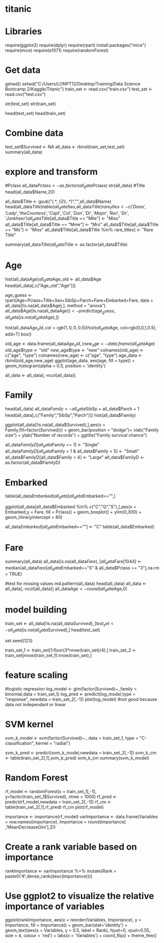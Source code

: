 # titanic

# Libraries
require(ggplot2)
require(dplyr)
require(rpart)
install.packages("mice")
require(mice)
require(e1071)
require(randomForest)


# Get data
getwd()
setwd("C:/Users/LONPT12/Desktop/Training/Data Science Bootcamp 2/Kaggle/Titanic")
train_set <- read.csv("train.csv")
test_set <- read.csv("test.csv")

str(test_set)
str(train_set)

head(test_set)
head(train_set)

# Combine data
test_set$Survived <- NA
all_data <- rbind(train_set,test_set)
summary(all_data)

# explore and transform
#Pclass
all_data$Pclass <- as.factor(all_data$Pclass)
str(all_data)
#Title
head(all_data$Name,20)

all_data$Title <- gsub("(.*, )|(\\..*)","",all_data$Name)
head(all_data$Title)
table(all_data$Sex,all_data$Title)
rare_titles <- c('Dona', 'Lady', 'the Countess','Capt', 'Col', 'Don', 'Dr', 'Major', 'Rev', 'Sir', 'Jonkheer')
all_data$Title[all_data$Title == "Mlle"] <- "Miss"
all_data$Title[all_data$Title == "Mme"] <- "Mrs"
all_data$Title[all_data$Title == "Ms"] <- "Miss"
all_data$Title[all_data$Title %in% rare_titles] <- "Rare Title"

summary(all_data$Title)
all_data$Title <- as.factor(all_data$Title)

# Age
hist(all_data$Age)
all_data$Age_old <- all_data$Age
head(all_data[,c("Age_old","Age")])

age_guess <- rpart(Age~Pclass+Title+Sex+SibSp+Parch+Fare+Embarked+Fare,
      data = all_data[!is.na(all_data$Age),],
      method = "anova")
all_data$Age[is.na(all_data$Age)] <- predict(age_guess,all_data[is.na(all_data$Age),])

hist(all_data$Age_old, col=rgb(1,0,0,0.5))
hist(all_data$Age, col=rgb(0,0,1,0.5), add=T)
box()

old_age <- data.frame(all_data$Age_old,)
new_age <- data.frame(all_data$Age)
old_age$type <- "old"
new_age$type <- "new"
colnames(old_age) <- c("age", "type")
colnames(new_age) <- c("age", "type")
age_data <- rbind(old_age,new_age)
ggplot(age_data, aes(age, fill = type)) + 
  geom_histogram(alpha = 0.5, position = 'identity')

all_data <- all_data[,-ncol(all_data)]

# Family
head(all_data)
all_data$Family <- all_data$SibSp + all_data$Parch + 1
head(all_data[,c("Family","SibSp","Parch")])
hist(all_data$Family)

ggplot(all_data[!is.na(all_data$Survived),],aes(x = Family,fill=factor(Survived))) +
  geom_bar(position = "dodge")+
  xlab("Family size") +
  ylab("Number of records") +
  ggtitle("Family survival chance")

all_data$FamilyD[all_data$Family == 1] <- "Single"
all_data$FamilyD[all_data$Family > 1 & all_data$Family < 5] <- "Small"
all_data$FamilyD[all_data$Family > 4] <- "Large"
all_data$FamilyD <- as.factor(all_data$FamilyD)

# Embarked
table(all_data$Embarked)
all_data[all_data$Embarked=="",]

ggplot(all_data[all_data$Embarked %in% c("C","Q","S"),],aes(x = Embarked,y = Fare, fill = Pclass)) +
  geom_boxplot() +
  ylim(0,300) +
  geom_hline(yintercept = 80)

all_data$Embarked[all_data$Embarked==""] <- "C"
table(all_data$Embarked)

# Fare
summary(all_data)
all_data[is.na(all_data$Fare),]
all_data$Fare[1044] <- median(all_data$Fare[all_data$Embarked=="S" & all_data$Pclass == "3"],na.rm = TRUE)

#test for missing values
md.pattern(all_data)
head(all_data)
all_data <- all_data[,-ncol(all_data)]
all_data$Age <- round(all_data$Age,0)

# model building
train_set <- all_data[!is.na(all_data$Survived),]
test_set <- all_data[is.na(all_data$Survived),]
head(test_set)

set.seed(123)

train_set_1 <- train_set[1:floor(3*nrow(train_set)/4),]
train_set_2 <- train_set[nrow(train_set_1):nrow(train_set),]

# feature scaling


#logistic regression
log_model <- glm(factor(Survived)~.,family = binomial,data = train_set_1)
log_pred <- predict(log_model,type = "response", newdata = train_set_2[,-1])
plot(log_model)
#not good because data not independant or linear

# SVM kernel
svm_k_model <- svm(factor(Survived)~.,
                   data = train_set_1,
                   type = "C-classification",
                   kernel = "radial")

svm_k_pred <- predict(svm_k_model,newdata = train_set_2[,-1])
svm_k_cm <- table(train_set_2[,1],svm_k_pred)
svm_k_cm
summary(svm_k_model)

# Random Forest
rf_model <- randomForest(x = train_set_1[,-1],
                         y=factor(train_set_1$Survived),
                         ntree = 1000)
rf_pred <- predict(rf_model,newdata = train_set_2[,-1])
rf_cm <- table(train_set_2[,1],rf_pred)
rf_cm
plot(rf_model)

importance <- importance(rf_model)
varImportance <- data.frame(Variables = row.names(importance),
                            Importance = round(importance[ ,'MeanDecreaseGini'],2))
# Create a rank variable based on importance
rankImportance <- varImportance %>%
  mutate(Rank = paste0('#',dense_rank(desc(Importance))))

# Use ggplot2 to visualize the relative importance of variables
ggplot(rankImportance, aes(x = reorder(Variables, Importance), 
                           y = Importance, fill = Importance)) +
  geom_bar(stat='identity') + 
  geom_text(aes(x = Variables, y = 0.5, label = Rank),
            hjust=0, vjust=0.55, size = 4, colour = 'red') +
  labs(x = 'Variables') +
  coord_flip() + 
  theme_few()
